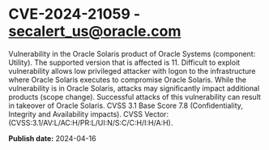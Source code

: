 # CVE-2024-21059 - secalert_us@oracle.com

Vulnerability in the Oracle Solaris product of Oracle Systems (component: Utility).   The supported version that is affected is 11. Difficult to exploit vulnerability allows low privileged attacker with logon to the infrastructure where Oracle Solaris executes to compromise Oracle Solaris.  While the vulnerability is in Oracle Solaris, attacks may significantly impact additional products (scope change).  Successful attacks of this vulnerability can result in takeover of Oracle Solaris. CVSS 3.1 Base Score 7.8 (Confidentiality, Integrity and Availability impacts).  CVSS Vector: (CVSS:3.1/AV:L/AC:H/PR:L/UI:N/S:C/C:H/I:H/A:H).

**Publish date:** 2024-04-16
